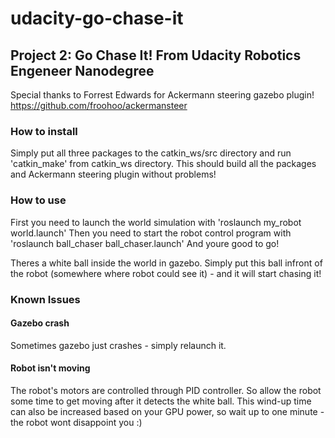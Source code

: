 # udacity-go-chase-it
## Project 2: Go Chase It! From Udacity Robotics Engeneer Nanodegree

Special thanks to Forrest Edwards for Ackermann steering gazebo plugin!
https://github.com/froohoo/ackermansteer

### How to install
Simply put all three packages to the catkin_ws/src directory and run
    'catkin_make'
from catkin_ws directory. This should build all the packages and Ackermann steering plugin without problems!

### How to use
First you need to launch the world simulation with
    'roslaunch my_robot world.launch'
Then you need to start the robot control program with
    'roslaunch ball_chaser ball_chaser.launch'
And youre good to go!

Theres a white ball inside the world in gazebo. Simply put this ball infront of the robot (somewhere where robot could see it) - and it will start chasing it!


### Known Issues
#### Gazebo crash
Sometimes gazebo just crashes - simply relaunch it.
#### Robot isn't moving
The robot's motors are controlled through PID controller. So allow the robot some time to get moving after it detects the white ball. This wind-up time can also be increased based on your GPU power, so wait up to one minute - the robot wont disappoint you :)
